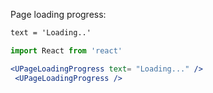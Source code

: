 Page loading progress:

```html
text = 'Loading..'
```

```jsx
import React from 'react'

<UPageLoadingProgress text= "Loading..." />
 <UPageLoadingProgress />